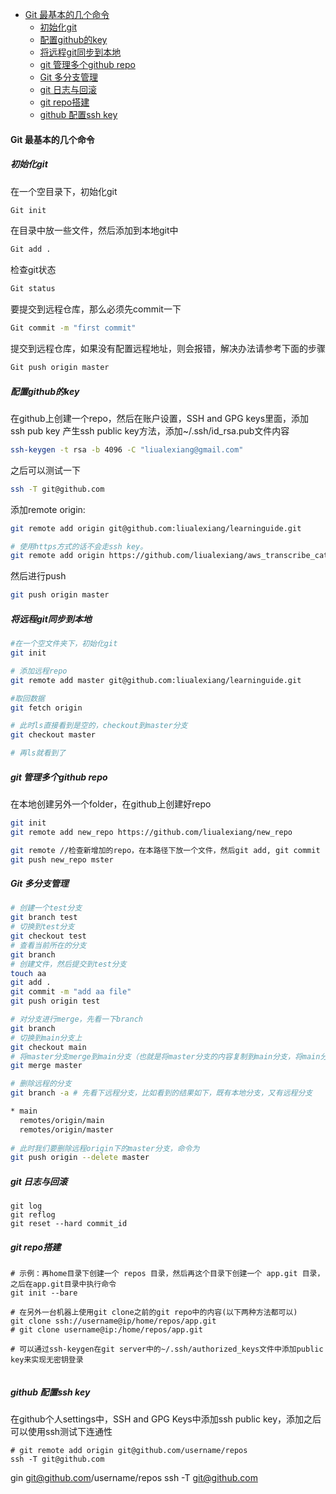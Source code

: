 
- [Git 最基本的几个命令](#git-最基本的几个命令)
  - [初始化git](#初始化git)
  - [配置github的key](#配置github的key)
  - [将远程git同步到本地](#将远程git同步到本地)
  - [git 管理多个github repo](#git-管理多个github-repo)
  - [Git 多分支管理](#git-多分支管理)
  - [git 日志与回滚](#git-日志与回滚)
  - [git repo搭建](#git-repo搭建)
  - [github 配置ssh key](#github-配置ssh-key)
#### Git 最基本的几个命令

##### 初始化git
在一个空目录下，初始化git

```bash
Git init
```

在目录中放一些文件，然后添加到本地git中

```bash
Git add .
```

检查git状态

``` bash
Git status
```

要提交到远程仓库，那么必须先commit一下

``` bash
Git commit -m "first commit"
```

提交到远程仓库，如果没有配置远程地址，则会报错，解决办法请参考下面的步骤

``` bash
Git push origin master
```

##### 配置github的key

在github上创建一个repo，然后在账户设置，SSH and GPG keys里面，添加 ssh pub key
产生ssh public key方法，添加~/.ssh/id_rsa.pub文件内容

``` bash
ssh-keygen -t rsa -b 4096 -C "liualexiang@gmail.com"
```

之后可以测试一下

``` bash
ssh -T git@github.com
```

添加remote origin:
``` bash
git remote add origin git@github.com:liualexiang/learninguide.git

# 使用https方式的话不会走ssh key。
git remote add origin https://github.com/liualexiang/aws_transcribe_catpions/ 
```

然后进行push

```  bash
git push origin master
```

##### 将远程git同步到本地
```bash
#在一个空文件夹下，初始化git
git init

# 添加远程repo
git remote add master git@github.com:liualexiang/learninguide.git

#取回数据
git fetch origin

# 此时ls直接看到是空的，checkout到master分支
git checkout master

# 再ls就看到了

```


##### git 管理多个github repo
在本地创建另外一个folder，在github上创建好repo
```bash
git init
git remote add new_repo https://github.com/liualexiang/new_repo

git remote //检查新增加的repo，在本路径下放一个文件，然后git add, git commit -m "ss"
git push new_repo mster
```


##### Git 多分支管理
```bash
# 创建一个test分支
git branch test
# 切换到test分支
git checkout test
# 查看当前所在的分支
git branch
# 创建文件，然后提交到test分支
touch aa
git add .
git commit -m "add aa file"
git push origin test

# 对分支进行merge，先看一下branch
git branch
# 切换到main分支上
git checkout main
# 将master分支merge到main分支（也就是将master分支的内容复制到main分支，将main分支作为汇总）
git merge master

# 删除远程的分支
git branch -a # 先看下远程分支，比如看到的结果如下，既有本地分支，又有远程分支

* main
  remotes/origin/main
  remotes/origin/master
  
# 此时我们要删除远程origin下的master分支，命令为 
git push origin --delete master
```

##### git 日志与回滚
```
git log
git reflog
git reset --hard commit_id
```

##### git repo搭建
```
# 示例：再home目录下创建一个 repos 目录，然后再这个目录下创建一个 app.git 目录，之后在app.git目录中执行命令
git init --bare

# 在另外一台机器上使用git clone之前的git repo中的内容(以下两种方法都可以)
git clone ssh://username@ip/home/repos/app.git
# git clone username@ip:/home/repos/app.git

# 可以通过ssh-keygen在git server中的~/.ssh/authorized_keys文件中添加public key来实现无密钥登录


```


##### github 配置ssh key
在github个人settings中，SSH and GPG Keys中添加ssh public key，添加之后可以使用ssh测试下连通性

```
# git remote add origin git@github.com/username/repos
ssh -T git@github.com

```
gin git@github.com/username/repos
ssh -T git@github.com

```
